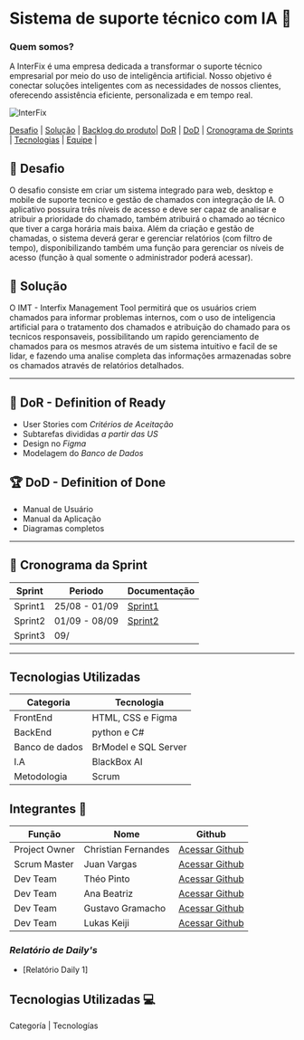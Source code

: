 ﻿# Sistema de suporte técnico com IA 🚀
 
### Quem somos?
A InterFix é uma empresa dedicada a transformar o suporte técnico empresarial por meio do uso de inteligência artificial. Nosso objetivo é conectar soluções inteligentes com as necessidades de nossos clientes, oferecendo assistência eficiente, personalizada e em tempo real.

![InterFix](https://github.com/user-attachments/assets/8aa8a096-88fa-4be4-952c-946d63ceed66)
<p align="center">
 
<a href ="#desafio"> Desafio</a>  |
<a href ="#solucao"> Solução</a> | 
 [Backlog do produto](https://github.com/gramachoo/interfix/tree/main/Backlog)|
  <a href ="#dor">DoR</a>  |
  <a href ="#dod">DoD</a>  |
  <a href ="#sprint"> Cronograma de Sprints</a> |
  <a href ="#tecnologias">Tecnologias</a> |
  <a href ="#equipe"> Equipe</a> |
</p>

## 🏅 Desafio
<a id="desafio"></a>

O desafio consiste em criar um sistema integrado para web, desktop e mobile de suporte tecnico e gestão de chamados con integração de IA. O aplicativo possuira três níveis de acesso e deve ser capaz de analisar e atribuir a prioridade do chamado, também atribuirá o chamado ao técnico que tiver a carga horária mais baixa. Além da criação e gestão de chamadas, o sistema deverá gerar e gerenciar relatórios (com filtro de tempo), disponibilizando também uma função para gerenciar os níveis de acesso (função à qual somente o administrador poderá acessar).

## 🏅 Solução 
<a id="solucao"></a>

O IMT - Interfix Management Tool permitirá que os usuários criem chamados para informar problemas internos, com o uso de inteligencia artificial para o tratamento dos chamados e atribuição do chamado para os tecnicos responsaveis, possibilitando um rapido gerenciamento de chamados para os mesmos através de um sistema intuitivo e facil de se lidar, e fazendo uma analise completa das informações armazenadas sobre os chamados através de relatórios detalhados.

---

## 🏃‍ DoR - Definition of Ready 
<a id="dor"></a>

* User Stories com *Critérios de Aceitação*
* Subtarefas divididas *a partir das US*
* Design no *Figma*
* Modelagem do *Banco de Dados*

## 🏆 DoD - Definition of Done
<a id="dod"></a>

* Manual de Usuário
* Manual da Aplicação
* Diagramas completos
  
---

## 📅 Cronograma da Sprint
<a id="sprint"></a>

Sprint   |Periodo  | Documentação
---------|------------|---------------|
Sprint1  |25/08 - 01/09|[Sprint1](https://github.com/gramachoo/interfix/blob/main/Scrum/Sprint1.md)|
Sprint2  |01/09 - 08/09  |[Sprint2]()                |
Sprint3  |09/   |     |

---

## Tecnologias Utilizadas

<a id="tecnologias"></a>

Categoria | Tecnologia 
----------|---------------|
FrontEnd  | HTML, CSS e Figma |
BackEnd | python e C# |
Banco de dados | BrModel e SQL Server|
I.A | BlackBox AI |
Metodologia | 	Scrum |

## Integrantes 👥
<a id="equipe"></a>
 
Função       | Nome                | Github                                                       |
------------ | --------------------| -------------------------------------------------------------|
Project Owner| Christian Fernandes | [Acessar Github](https://github.com/ChristianFernandesLemos) |
Scrum Master | Juan Vargas         | [Acessar Github](https://github.com/RenteriaJuan)            |
Dev Team     | Théo Pinto          | [Acessar Github](https://github.com/Thorphinm)               |
Dev Team     | Ana Beatriz         | [Acessar Github](https://github.com/Anasouza2802)            |
Dev Team     |Gustavo Gramacho     | [Acessar Github](https://github.com/gramachoo)               |
Dev Team     | Lukas Keiji         | [Acessar Github](https://github.com/Lucaskeiji)              |



### *Relatório de Daily's*
- [Relatório Daily 1]

## Tecnologias Utilizadas 💻

Categoría | Tecnologías
